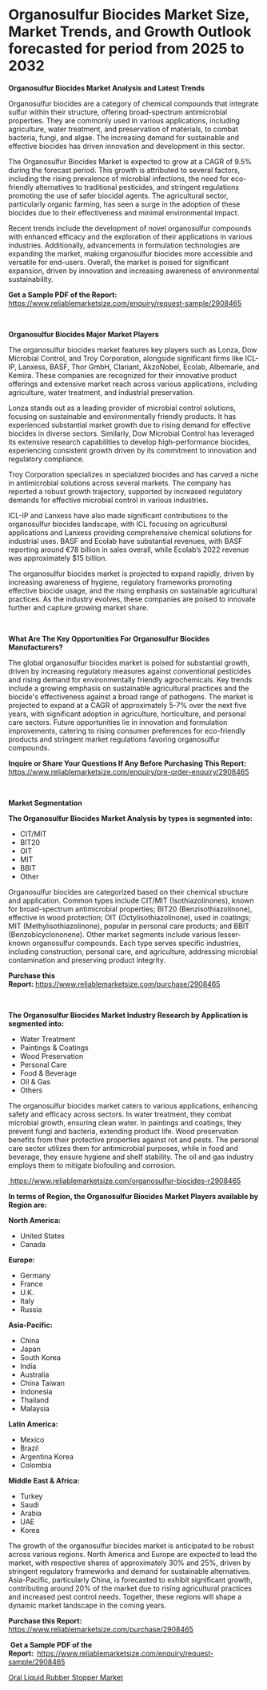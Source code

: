 <p><h1>Organosulfur Biocides Market Size, Market Trends, and Growth Outlook forecasted for period from 2025 to 2032</h1></p><p><strong>Organosulfur Biocides Market Analysis and Latest Trends</strong></p>
<p><p>Organosulfur biocides are a category of chemical compounds that integrate sulfur within their structure, offering broad-spectrum antimicrobial properties. They are commonly used in various applications, including agriculture, water treatment, and preservation of materials, to combat bacteria, fungi, and algae. The increasing demand for sustainable and effective biocides has driven innovation and development in this sector.</p><p>The Organosulfur Biocides Market is expected to grow at a CAGR of 9.5% during the forecast period. This growth is attributed to several factors, including the rising prevalence of microbial infections, the need for eco-friendly alternatives to traditional pesticides, and stringent regulations promoting the use of safer biocidal agents. The agricultural sector, particularly organic farming, has seen a surge in the adoption of these biocides due to their effectiveness and minimal environmental impact. </p><p>Recent trends include the development of novel organosulfur compounds with enhanced efficacy and the exploration of their applications in various industries. Additionally, advancements in formulation technologies are expanding the market, making organosulfur biocides more accessible and versatile for end-users. Overall, the market is poised for significant expansion, driven by innovation and increasing awareness of environmental sustainability.</p></p>
<p><strong>Get a Sample PDF of the Report:&nbsp;</strong> <a href="https://www.reliablemarketsize.com/enquiry/request-sample/2908465?utm_campaign=3205&utm_medium=2&utm_source=Github&utm_content=ia&utm_term=12032025&utm_id=organosulfur-biocides">https://www.reliablemarketsize.com/enquiry/request-sample/2908465</a></p>
<p>&nbsp;</p>
<p><strong>Organosulfur Biocides Major Market Players</strong></p>
<p><p>The organosulfur biocides market features key players such as Lonza, Dow Microbial Control, and Troy Corporation, alongside significant firms like ICL-IP, Lanxess, BASF, Thor GmbH, Clariant, AkzoNobel, Ecolab, Albemarle, and Kemira. These companies are recognized for their innovative product offerings and extensive market reach across various applications, including agriculture, water treatment, and industrial preservation.</p><p>Lonza stands out as a leading provider of microbial control solutions, focusing on sustainable and environmentally friendly products. It has experienced substantial market growth due to rising demand for effective biocides in diverse sectors. Similarly, Dow Microbial Control has leveraged its extensive research capabilities to develop high-performance biocides, experiencing consistent growth driven by its commitment to innovation and regulatory compliance.</p><p>Troy Corporation specializes in specialized biocides and has carved a niche in antimicrobial solutions across several markets. The company has reported a robust growth trajectory, supported by increased regulatory demands for effective microbial control in various industries.</p><p>ICL-IP and Lanxess have also made significant contributions to the organosulfur biocides landscape, with ICL focusing on agricultural applications and Lanxess providing comprehensive chemical solutions for industrial uses. BASF and Ecolab have substantial revenues, with BASF reporting around €78 billion in sales overall, while Ecolab’s 2022 revenue was approximately $15 billion.</p><p>The organosulfur biocides market is projected to expand rapidly, driven by increasing awareness of hygiene, regulatory frameworks promoting effective biocide usage, and the rising emphasis on sustainable agricultural practices. As the industry evolves, these companies are poised to innovate further and capture growing market share.</p></p>
<p>&nbsp;</p>
<p><strong>What Are The Key Opportunities For Organosulfur Biocides Manufacturers?</strong></p>
<p><p>The global organosulfur biocides market is poised for substantial growth, driven by increasing regulatory measures against conventional pesticides and rising demand for environmentally friendly agrochemicals. Key trends include a growing emphasis on sustainable agricultural practices and the biocide's effectiveness against a broad range of pathogens. The market is projected to expand at a CAGR of approximately 5-7% over the next five years, with significant adoption in agriculture, horticulture, and personal care sectors. Future opportunities lie in innovation and formulation improvements, catering to rising consumer preferences for eco-friendly products and stringent market regulations favoring organosulfur compounds.</p></p>
<p><strong>Inquire or Share Your Questions If Any Before Purchasing This Report:</strong> <a href="https://www.reliablemarketsize.com/enquiry/pre-order-enquiry/2908465?utm_campaign=3205&utm_medium=2&utm_source=Github&utm_content=ia&utm_term=12032025&utm_id=organosulfur-biocides">https://www.reliablemarketsize.com/enquiry/pre-order-enquiry/2908465</a></p>
<p>&nbsp;</p>
<p><strong>Market Segmentation</strong></p>
<p><strong>The Organosulfur Biocides Market Analysis by types is segmented into:</strong></p>
<p><ul><li>CIT/MIT</li><li>BIT20</li><li>OIT</li><li>MIT</li><li>BBIT</li><li>Other</li></ul></p>
<p><p>Organosulfur biocides are categorized based on their chemical structure and application. Common types include CIT/MIT (Isothiazolinones), known for broad-spectrum antimicrobial properties; BIT20 (Benzisothiazolinone), effective in wood protection; OIT (Octylisothiazolinone), used in coatings; MIT (Methylisothiazolinone), popular in personal care products; and BBIT (Benzobicyclononene). Other market segments include various lesser-known organosulfur compounds. Each type serves specific industries, including construction, personal care, and agriculture, addressing microbial contamination and preserving product integrity.</p></p>
<p><strong>Purchase this Report:&nbsp;</strong><a href="https://www.reliablemarketsize.com/purchase/2908465?utm_campaign=3205&utm_medium=2&utm_source=Github&utm_content=ia&utm_term=12032025&utm_id=organosulfur-biocides">https://www.reliablemarketsize.com/purchase/2908465</a></p>
<p>&nbsp;</p>
<p><strong>The Organosulfur Biocides Market Industry Research by Application is segmented into:</strong></p>
<p><ul><li>Water Treatment</li><li>Paintings & Coatings</li><li>Wood Preservation</li><li>Personal Care</li><li>Food & Beverage</li><li>Oil & Gas</li><li>Others</li></ul></p>
<p><p>The organosulfur biocides market caters to various applications, enhancing safety and efficacy across sectors. In water treatment, they combat microbial growth, ensuring clean water. In paintings and coatings, they prevent fungi and bacteria, extending product life. Wood preservation benefits from their protective properties against rot and pests. The personal care sector utilizes them for antimicrobial purposes, while in food and beverage, they ensure hygiene and shelf stability. The oil and gas industry employs them to mitigate biofouling and corrosion.</p></p>
<p><a href="https://www.reliablemarketsize.com/organosulfur-biocides-r2908465?utm_campaign=3205&utm_medium=2&utm_source=Github&utm_content=ia&utm_term=12032025&utm_id=organosulfur-biocides">&nbsp;https://www.reliablemarketsize.com/organosulfur-biocides-r2908465</a></p>
<p><strong>In terms of Region, the Organosulfur Biocides Market Players available by Region are:</strong></p>
<p>
    <p> <strong> North America: </strong>
        <ul>
            <li>United States</li>
            <li>Canada</li>
        </ul>
        </p> 
    <p> <strong> Europe: </strong>
        <ul>
            <li>Germany</li>
            <li>France</li>
            <li>U.K.</li>
            <li>Italy</li>
            <li>Russia</li>
        </ul>
        </p> 
    <p> <strong> Asia-Pacific: </strong>
        <ul>
            <li>China</li>
            <li>Japan</li>
            <li>South Korea</li>
            <li>India</li>
            <li>Australia</li>
            <li>China Taiwan</li>
            <li>Indonesia</li>
            <li>Thailand</li>
            <li>Malaysia</li>
        </ul>
        </p> 
    <p> <strong> Latin America: </strong>
        <ul>
            <li>Mexico</li>
            <li>Brazil</li>
            <li>Argentina Korea</li>
            <li>Colombia</li>
        </ul>
        </p> 
    <p> <strong> Middle East & Africa: </strong>
        <ul>
            <li>Turkey</li>
            <li>Saudi</li>
            <li>Arabia</li>
            <li>UAE</li>
            <li>Korea</li>
        </ul>
    </p>
    </p>
<p><p>The growth of the organosulfur biocides market is anticipated to be robust across various regions. North America and Europe are expected to lead the market, with respective shares of approximately 30% and 25%, driven by stringent regulatory frameworks and demand for sustainable alternatives. Asia-Pacific, particularly China, is forecasted to exhibit significant growth, contributing around 20% of the market due to rising agricultural practices and increased pest control needs. Together, these regions will shape a dynamic market landscape in the coming years.</p></p>
<p><strong>Purchase this Report: </strong><a href="https://www.reliablemarketsize.com/purchase/2908465?utm_campaign=3205&utm_medium=2&utm_source=Github&utm_content=ia&utm_term=12032025&utm_id=organosulfur-biocides">https://www.reliablemarketsize.com/purchase/2908465</a></p>
<p>&nbsp;<strong>Get a Sample PDF of the Report:&nbsp;&nbsp;</strong><a href="https://www.reliablemarketsize.com/enquiry/request-sample/2908465?utm_campaign=3205&utm_medium=2&utm_source=Github&utm_content=ia&utm_term=12032025&utm_id=organosulfur-biocides">https://www.reliablemarketsize.com/enquiry/request-sample/2908465</a></p>
<p><strong></strong></p>
<p><p><a href="https://github.com/supashcriana/Market-Research-Report-List-1/blob/main/oral-liquid-rubber-stopper-market.md?utm_campaign=3205&utm_medium=2&utm_source=Github&utm_content=ia&utm_term=12032025&utm_id=organosulfur-biocides">Oral Liquid Rubber Stopper Market</a></p></p>